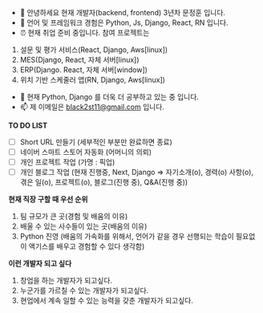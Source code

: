 - 👋 안녕하세요 현재 개발자(backend, frontend) 3년차 문정훈 입니다.
- 👀 언어 및 프레임워크 경험은 Python, Js, Django, React, RN 입니다.
- ⏰ 현재 취업 준비 중입니다. 참여 프로젝트는
1. 설문 및 평가 서비스(React, Django, Aws[linux])
2. MES(Django, React, 자체 서버[linux])
3. ERP(Django. React, 자체 서버[window])
4. 위치 기반 스케줄러 앱(RN, Django, Aws[linux])
- 🌱 현재 Python, Django 를 더욱 더 공부하고 있는 중 입니다.
- 📫 제 이메일은 black2st11@gmail.com 입니다.

__TO DO LIST__
-   [ ] Short URL 만들기 (세부적인 부분만 완료하면 종료)
-   [ ] 네이버 스마트 스토어 자동화 (어머니의 의뢰)
-   [ ] 개인 프로젝트 작업 (가명 : 픽업)
-   [ ] 개인 블로그 작업 (현재 진행중, Next, Django => 자기소개(o), 경력(o) 사항(o), 겪은 일(o), 프로젝트(o), 블로그(진행 중), Q&A(진행 중))

__현재 직장 구할 때 우선 순위__
1. 팀 규모가 큰 곳(경험 및 배움의 이유)
2. 배울 수 있는 사수들이 있는 곳(배움의 이유)
3. Python 진영 (배움의 가속화를 위해서, 언어가 같을 경우 선행되는 학습이 필요없이 액기스를 배우고 경험할 수 있다 생각함)

__이런 개발자 되고 싶다__
1. 창업을 하는 개발자가 되고싶다.
2. 누군가를 가르칠 수 있는 개발자가 되고싶다.
3. 현업에서 계속 일할 수 있는 능력을 갖춘 개발자가 되고싶다.


<!---
black2st11/black2st11 is a ✨ special ✨ repository because its `README.md` (this file) appears on your GitHub profile.
You can click the Preview link to take a look at your changes.
--->
